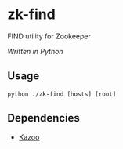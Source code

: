 zk-find
=======

FIND utility for Zookeeper

*Written in Python*

Usage
-----

``python ./zk-find [hosts] [root]``


Dependencies
------------

* [Kazoo](https://github.com/python-zk/kazoo)
